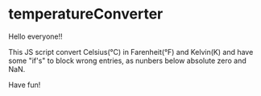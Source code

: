 # temperatureConverter

Hello everyone!!

This JS script convert Celsius(°C) in Farenheit(°F) and Kelvin(K) and have some "if's" to block wrong entries, as nunbers below absolute zero and NaN.

Have fun!
